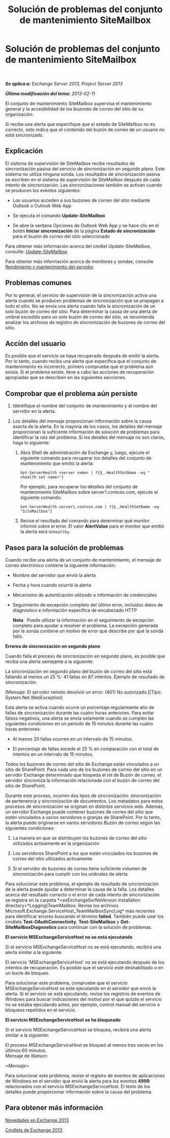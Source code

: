 ﻿---
title: Solución de problemas del conjunto de mantenimiento SiteMailbox
TOCTitle: Solución de problemas del conjunto de mantenimiento SiteMailbox
ms:assetid: ac00985c-c9a5-44bf-b152-4b99d8ae24ed
ms:mtpsurl: https://technet.microsoft.com/es-es/library/ms.exch.scom.sitemailbox(v=EXCHG.150)
ms:contentKeyID: 53181918
ms.date: 10/08/2015
mtps_version: v=EXCHG.150
ms.translationtype: HT
---

# Solución de problemas del conjunto de mantenimiento SiteMailbox

 

_**Se aplica a:**  Exchange Server 2013, Project Server 2013_

_**Última modificación del tema:**  2013-02-11_

El conjunto de mantenimiento SiteMailbox supervisa el mantenimiento general y la accesibilidad de los buzones de correo del sitio de su organización.

Si recibe una alerta que especifique que el estado de SiteMailbox no es correcto, esto indica que el contenido del buzón de correo de un usuario no está sincronizado.

## Explicación

El sistema de supervisión de SiteMailbox recibe resultados de sincronización pasiva del servicio de sincronización en segundo plano. Este sistema no utiliza ninguna sonda. Los resultados de sincronización pasiva se escriben en el sistema de supervisión de SiteMailbox después de cada intento de sincronización. Las sincronizaciones también se activan cuando se producen los eventos siguientes:

  - Los usuarios acceden a sus buzones de correo del sitio mediante Outlook o Outlook Web App

  - Se ejecuta el comando **Update-SiteMailbox**

  - Se abre la ventana Opciones de Outlook Web App y se hace clic en el botón **Iniciar sincronización** de la página **Estado de sincronización** para el buzón de correo del sitio seleccionado

Para obtener más información acerca del cmdlet Update-SiteMailbox, consulte: [Update-SiteMailbox](https://technet.microsoft.com/es-es/library/jj218690\(v=exchg.150\))

Para obtener más información acerca de monitores y sondas, consulte [Rendimiento y mantenimiento del servidor](https://technet.microsoft.com/es-es/library/jj150551\(v=exchg.150\)).

## Problemas comunes

Por lo general, el servicio de supervisión de la sincronización activa una alerta cuando se producen problemas de sincronización que se propagan a todo el sitio. No se envía una alerta cuando falla la sincronización de un solo buzón de correo del sitio. Para determinar la causa de una alerta de umbral excedido para un solo buzón de correo del sitio, se recomienda analizar los archivos de registro de sincronización de buzones de correo del sitio.

## Acción del usuario

Es posible que el servicio se haya recuperado después de emitir la alerta. Por lo tanto, cuando reciba una alerta que especifica que el conjunto de mantenimiento es incorrecto, primero compruebe que el problema aún exista. Si el problema existe, lleve a cabo las acciones de recuperación apropiadas que se describen en las siguientes secciones.

## Comprobar que el problema aún persiste

1.  Identifique el nombre del conjunto de mantenimiento y el nombre del servidor en la alerta.

2.  Los detalles del mensaje proporcionan información sobre la causa exacta de la alerta. En la mayoría de los casos, los detalles del mensaje proporcionan la suficiente información de solución de problemas para identificar la raíz del problema. Si los detalles del mensaje no son claros, haga lo siguiente:
    
    1.  Abra Shell de administración de Exchange y, luego, ejecute el siguiente comando para recuperar los detalles del conjunto de mantenimiento que emitió la alerta:
        
            Get-ServerHealth <server name> | ?{$_.HealthSetName -eq "<health set name>"}
        
        Por ejemplo, para recuperar los detalles del conjunto de mantenimiento SiteMailbox sobre server1.contoso.com, ejecute el siguiente comando:
        
            Get-ServerHealth server1.contoso.com | ?{$_.HealthSetName -eq "SiteMailbox"}
    
    2.  Revise el resultado del comando para determinar qué monitor informó sobre el error. El valor **AlertValue** para el monitor que emitió la alerta será `Unhealthy`.

## Pasos para la solución de problemas

Cuando recibe una alerta de un conjunto de mantenimiento, el mensaje de correo electrónico contiene la siguiente información:

  - Nombre del servidor que envió la alerta

  - Fecha y hora cuando ocurrió la alerta

  - Mecanismo de autenticación utilizado e información de credenciales

  - Seguimiento de excepción completo del último error, incluidos datos de diagnóstico e información específica de encabezado HTTP  
    
    **Nota**   Puede utilizar la información en el seguimiento de excepción completo para ayudar a resolver el problema. La excepción generada por la sonda contiene un motivo de error que describe por qué la sonda falló.

**Errores de sincronización en segundo plano**

Cuando falla el proceso de sincronización en segundo plano, es posible que reciba una alerta semejante a la siguiente:

La sincronización en segundo plano del buzón de correo del sitio está fallando al menos un 25 %: 41 fallas en 87 intentos. Ejemplo de resultado de sincronización:

\[Mensaje: El servidor remoto devolvió un error: (401) No autorizado.\]\[Tipo: System.Net.WebException\]

Esta alerta se activa cuando ocurre un porcentaje regularmente alto de fallas de sincronización durante las cuatro horas anteriores. Para evitar falsos negativos, una alerta se envía solamente cuando se cumplen las siguientes condiciones en un período de 15 minutos durante las cuatro horas anteriores:

  - Al menos 20 fallas ocurren en un intervalo de 15 minutos.

  - El porcentaje de fallas excede el 25 % en comparación con el total de intentos en un intervalo de 15 minutos.

Todos los buzones de correo del sitio de Exchange están vinculados a un sitio de SharePoint. Para cada uno de los buzones de correo del sitio en un servidor Exchange determinado que hospeda el rol de Buzón de correo, el servidor sincroniza la información relacionada con el buzón de correo del sitio de SharePoint.

Durante este proceso, ocurren dos tipos de sincronización: sincronización de pertenencia y sincronización de documentos. Los metadatos para estos procesos de sincronización se originan en distintos servicios web. Además, un servidor Exchange puede contener buzones de correo del sitio que estén vinculados a varios servidores o granjas de SharePoint. Por lo tanto, la alerta puede originarse en varios servidores Buzón de correo según las siguientes condiciones:

1.  La manera en que se distribuyen los buzones de correo del sitio utilizados activamente en la organización

2.  Los servidores SharePoint a los que están vinculados los buzones de correo del sitio utilizados activamente

3.  Si el servidor de buzones de correo tiene suficiente volumen de sincronización para cumplir con los umbrales de alerta

Para solucionar este problema, el ejemplo de resultado de sincronización de la alerta puede ayudar a determinar la causa de la falla. Los detalles acerca del resultado correcto o el error de cada intento de sincronización se registra en la carpeta *\<exExchangeSvrNoVersion installation directory\>*Logging\\TeamMailbox. Revise los archivos Microsoft.Exchange.ServiceHost\_TeamMailboxSyncLog\* más recientes para identificar errores buscando el término **failed**. También puede usar los cmdlets **Test-OAuthConnectivity**, **Test-SiteMailbox** y **Get-SiteMailboxDiagnostics** para continuar con la solución de problemas.

**El servicio MSExchangeServiceHost no se está ejecutando**

Si el servicio MSExchangeServiceHost no se está ejecutando, recibirá una alerta similar a la siguiente:

El servicio 'MSExchangeServiceHost' no se está ejecutando después de los intentos de recuperación. Es posible que el servicio esté deshabilitado o en un bucle de bloqueo.

Para solucionar este problema, compruebe que el servicio MSExchangeServiceHost se esté ejecutando en el servidor que envió la alerta. Si el servicio se está ejecutando, revise los registros de eventos de Windows para buscar indicaciones del motivo por el que quizás el servicio no se estaba ejecutando antes, por ejemplo, control manual del servicio o bloqueos repetidos en el servicio.

**El servicio MSExchangeServiceHost se ha bloqueado**

Si el servicio MSExchangeServiceHost se bloquea, recibirá una alerta similar a la siguiente:

El proceso MSExchangeServiceHost se bloqueó al menos tres veces en los últimos 60 minutos.  
Mensaje de Watson:

\<*Mensaje*\>

Para solucionar este problema, revise el registro de eventos de aplicaciones de Windows en el servidor que envió la alerta para los eventos **4999** relacionados con el servicio MSExchangeServiceHost. El texto de los detalles puede proporcionar información sobre la causa del problema.

## Para obtener más información

[Novedades en Exchange 2013](https://technet.microsoft.com/es-es/library/jj150540\(v=exchg.150\))

[Cmdlets de Exchange 2013](https://technet.microsoft.com/es-es/library/bb124413\(v=exchg.150\))


